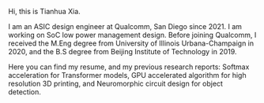 Hi, this is Tianhua Xia. 

I am an ASIC design engineer at Qualcomm, San Diego since 2021. I am working on SoC low power management design.
Before joining Qualcomm, I received the M.Eng degree from University of Illinois Urbana-Champaign in 2020, and the B.S degree from Beijing Institute of Technology in 2019.

Here you can find my resume, and my previous research reports: Softmax acceleration for Transformer models, GPU accelerated algorithm for high resolution 3D printing, 
and Neuromorphic circuit design for object detection.

